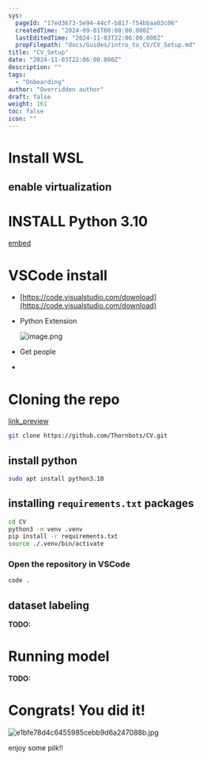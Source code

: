 ```yaml
---
sys:
  pageId: "17ed3673-5e94-44cf-b817-f54bbaa03c06"
  createdTime: "2024-09-01T00:08:00.000Z"
  lastEditedTime: "2024-11-03T22:06:00.000Z"
  propFilepath: "docs/Guides/intro_to_CV/CV_Setup.md"
title: "CV_Setup"
date: "2024-11-03T22:06:00.000Z"
description: ""
tags:
  - "Onboarding"
author: "Overridden author"
draft: false
weight: 161
toc: false
icon: ""
---
```


# Install WSL

## enable virtualization

# INSTALL Python 3.10

[embed](https://www.rose-hulman.edu/class/csse/csse132/2425a/labs/prelab1-wsl2.html)

# VSCode install

- [https://code.visualstudio.com/download](https://code.visualstudio.com/download)
- Python Extension

	![image.png](https://prod-files-secure.s3.us-west-2.amazonaws.com/d518164a-d88e-44d1-a4ee-3adb3bd8bce0/d82b6650-a5e4-4d3c-b8c9-93d817dae00e/image.png?X-Amz-Algorithm=AWS4-HMAC-SHA256&X-Amz-Content-Sha256=UNSIGNED-PAYLOAD&X-Amz-Credential=ASIAZI2LB466XN2F66AA%2F20250604%2Fus-west-2%2Fs3%2Faws4_request&X-Amz-Date=20250604T153442Z&X-Amz-Expires=3600&X-Amz-Security-Token=IQoJb3JpZ2luX2VjEFYaCXVzLXdlc3QtMiJGMEQCIH3xjHtOtU0EsiQ4t0L1BNenGG0ldfl%2FtrLxCybM9W%2FnAiA5KF1PXIILUy4ZF5ZUpodDnxEw9G5HRwaA0XGTjGya0ir%2FAwgvEAAaDDYzNzQyMzE4MzgwNSIMf5WDa5w6SzlxGCl6KtwDYW0T%2BnRLPLRrGn%2By6p5t8vmhAKcK8WBRsEONUmRUqFmpao07iN6R6Z2g5dhbXbenw%2BRaT%2FETB6cUancSf6WVlYfzV%2BQjllOFIW5V5fwhPK7kpVu9iaynBbBNDbz98mmh8%2FBbAqk%2Bc34ogdnOZSeVQVUTsIZoe2QkWSh3j14HyVglO4UsxY4noiLaukT%2FClig2t4p0d1lDGcU9mAAeeVEcFyPYDY8QUatrBosN%2B1JbBB5RvfGftnlmSdODayPCszjCG1Rz2VLEjAAoGDTkCZdjGfDGIHMn094iC2PLgiBPVosIVu1jCc59zsNo9KCfov58XwJjdOYUdGkENd%2FeiLfROfxXI1D34XbAzFr5Ycu9f4TIAsU46HLkdRfsYf5Jo0Ip20J6hI6l5QoxM%2BuDoApfbmLzKLugHzdta6Z%2FU1LbT2ZEVNpx6QG9puf9BITSF65l%2F2ySwlq%2BEOoXVeoeY181r0fHhVQZ7qMtiyB1OC8JIHfP5CuCRQ6prZ2YsbeYeMfz5fJ88pGL6Xq5q8AD1I28s0IwNaaOA1%2Bi546pU%2Fylwn8UIoT1EiWjypv8sXPk90cClIvFUBka%2Fhz%2BvHhzYRJwrq6mMNAGruV9sxObz6aM4SaolaRd5fkQjbLeHYwy6qBwgY6pgH0DBEl%2BjcAU8b2ugC2aLRbRKtMoRn50MI%2Bpwqcp2AHWJBldltFPkD1mA9IPmF7do6W%2FjAGo78vf4SnLfBCFkPQRBzoYWcYHoXDE9OTIh8tOxBGKIm89G6LM6KfNwDQxgVQSx4qJYB3HJg3hipyvRlY%2BhFLOlOycSv7ST8JfMmhMgR9Z%2FY8CTEbdeAUPu5cz%2FZ9ICQsixH%2BEuc4gjEo36ma6X5sx4xU&X-Amz-Signature=775bd1285af2001bac5be3d062ab837e2b160f7cd31e90636f73390706db8048&X-Amz-SignedHeaders=host&x-id=GetObject)
- Get people
- 

# Cloning the repo

[link_preview](https://github.com/Thornbots/CV/)

```bash
git clone https://github.com/Thornbots/CV.git
```

## install python

```bash
sudo apt install python3.10
```

## installing `requirements.txt` packages

```bash
cd CV
python3 -m venv .venv
pip install -r requirements.txt
source ./.venv/bin/activate
```

### Open the repository in VSCode

```bash
code .
```

## dataset labeling  

**TODO:**

# Running model

**TODO:**

# Congrats! You did it!

![e1bfe78d4c6455985cebb9d6a247088b.jpg](https://prod-files-secure.s3.us-west-2.amazonaws.com/d518164a-d88e-44d1-a4ee-3adb3bd8bce0/7d1ce04e-65d6-40c8-814d-754280e9515a/e1bfe78d4c6455985cebb9d6a247088b.jpg?X-Amz-Algorithm=AWS4-HMAC-SHA256&X-Amz-Content-Sha256=UNSIGNED-PAYLOAD&X-Amz-Credential=ASIAZI2LB466W7XI7R3X%2F20250604%2Fus-west-2%2Fs3%2Faws4_request&X-Amz-Date=20250604T153441Z&X-Amz-Expires=3600&X-Amz-Security-Token=IQoJb3JpZ2luX2VjEFYaCXVzLXdlc3QtMiJHMEUCIBXVeZMmrIXOC%2BpMH8KBTmOqyLJkOFKL%2BpymC72Sfa%2FWAiEAzWcNxrLkGY4TsChcH%2FoqtwtH%2FBUu0i68AKfLIiP2t8Mq%2FwMILxAAGgw2Mzc0MjMxODM4MDUiDIUqizZDJ%2F%2F57fPWUSrcA6hqTalN%2F0H3EWSxadGN53UUYXT5foWnJ23Zb%2BvTCFfOZhUKnpI3Z%2FiKv%2Fuxbl9TX6Br%2BvOSaCNAfs2m9PZrEUA36VhEHhUIhXT5SYWP29Vh7yw5mhgVBE5GZjm4t6PRmLZdV4%2FhXZwuuXRU%2F1tCrjG3wuW%2F18xm9Vs1gRaimCP9cJ6KaFgxHBgdlwq91Nl7yHzvXVg4juLyz7yq42OIa2jPnz9CQDZKJyBK4YWj6vUCFep%2FBGjwvbwtJjzaN1rsOBY2gQ049QllmhnehoIj%2FqOnXUo%2FraB5%2B2OlyW1fIXuY9z9xBr9wt%2BvDJ3rWAE8zF3GF2WzBBn5LfEmq6IPTxvefJVxgo856luGm6Qu4pRuQUA4c%2BHzglY9wRJ%2BieS93V5pj9cTzMDBTXdqdEOTlSCHWPk1D%2FxKdSFJVVzDS1zWGJ31gmyRb8jOCEvn0li%2FumkPd76Lr%2FAPhXazhUzjtKDMrFewj7qg1u7%2BFDI3ZE%2FZ%2B%2Feeu2n79wWbvYu0%2FeRpF005MzltC7vektJFFOM4AuCeOh4RN81NJJYvrD2PxaU7fWbUhIdf%2BINAzaETLpmM4TgCk8HlWFoSZbv%2BYcDbrszi2XCXfOxV1lWn5KOCBdnSgEW8ExY213D07ZMf7MLipgcIGOqUB6WtZQ0Pp5A0LtTYOzjF3ZNfrIpZ%2BDFvtooLZtvcexCKmtwRGogAFcinqCXnuyJdj68IJeBsDhBRj0ZarhjYn3hISlG2SuPBPTSvSfRYfUB3yDX4BwnwAwt1%2FTg%2FVTGetK8pH%2BdqTF7xJR8GVgxxHc57Mj5qTR%2FGH9J0oOl%2BVLwUWmCcP%2BacEAX%2BsuH%2FBpAqHTmOg5GSwRCMDXYd0NllvBnxNtL%2Bj&X-Amz-Signature=faf5368c9a418f8ab2e458114c2100812cb8a6db93ce0228d55550324dc9f8f5&X-Amz-SignedHeaders=host&x-id=GetObject)

enjoy some pilk!!
